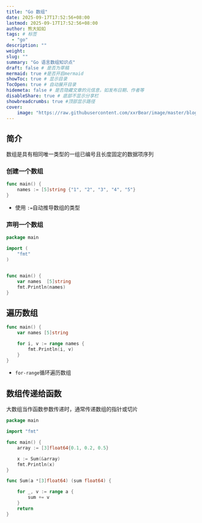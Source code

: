 ```yaml
---
title: "Go 数组"
date: 2025-09-17T17:52:56+08:00
lastmod: 2025-09-17T17:52:56+08:00
author: 熊大如如
tags: # 标签
  - "go"
description: ""
weight:
slug: ""
summary: "Go 语言数组知识点"
draft: false # 是否为草稿
mermaid: true #是否开启mermaid
showToc: true # 显示目录
TocOpen: true # 自动展开目录
hidemeta: false # 是否隐藏文章的元信息，如发布日期、作者等
disableShare: true # 底部不显示分享栏
showbreadcrumbs: true #顶部显示路径
cover:
    image: "https://raw.githubusercontent.com/xxrBear/image/master/blog/go.jpg"
---
```


## 简介
数组是具有相同唯一类型的一组已编号且长度固定的数据项序列

### 创建一个数组
```go
func main() {
    names := [5]string {"1", "2", "3", "4", "5"}
}
```

+ 使用 `:=`自动推导数组的类型

### 声明一个数组
```go
package main

import (
	"fmt"
)


func main() {
    var names  [5]string
	fmt.Println(names)
}
```

## 遍历数组
```go
func main() {
	var names [5]string

	for i, v := range names {
		fmt.Println(i, v)
	}
}
```

+ `for-range`循环遍历数组

## 数组传递给函数
大数组当作函数参数传递时，通常传递数组的指针或切片

```go
package main

import "fmt"

func main() {
	array := [3]float64{0.1, 0.2, 0.5}

	x := Sum(&array)
	fmt.Println(x)
}

func Sum(a *[3]float64) (sum float64) {

	for _, v := range a {
		sum += v
	}
	return
}
```


